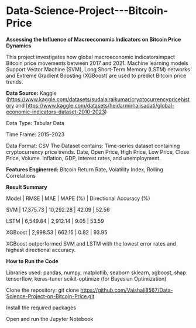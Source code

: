 # Data-Science-Project---Bitcoin-Price

**Assessing the Influence of Macroeconomic Indicators on Bitcoin Price Dynamics**

This project investigates how global macroeconomic indicatorsimpact Bitcoin price movements between 2017 and 2021. Machine learning models Support Vector Machine (SVM), Long Short-Term Memory (LSTM) networks and Extreme Gradient Boosting (XGBoost) are used to predict Bitcoin price trends.

**Data Source:** Kaggle (https://www.kaggle.com/datasets/sudalairajkumar/cryptocurrencypricehistory and https://www.kaggle.com/datasets/heidarmirhajisadati/global-economic-indicators-dataset-2010-2023)

Data Type: Tabular Data 

Time Frame: 2015–2023 

Data Format: CSV
The Dataset contains: Time-series dataset containing cryptocurrency price trends. Date, Open Price, High Price, Low Price, Close Price, Volume. Inflation, GDP, interest rates, and unemployment. 

**Features Enginerred:** Bitcoin Return Rate, Volatility Index, Rolling Correlations

**Result Summary**

Model | RMSE | MAE | MAPE (%) | Directional Accuracy (%)

SVM | 17,375.73 | 10,292.28 | 42.09 | 52.56

LSTM | 6,549.84 | 2,912.14 | 9.05 | 53.59

XGBoost | 2,998.53 | 662.15 | 0.82 | 93.95

XGBoost outperformed SVM and LSTM with the lowest error rates and highest directional accuracy.

**How to Run the Code**

Libraries used: 
pandas, numpy, matplotlib, seaborn
sklearn, xgboost, shap
tensorflow, keras-tuner
scikit-optimize (for Bayesian Optimization)

Clone the repository: git clone https://github.com/Vaishali8567/Data-Science-Project-on-Bitcoin-Price.git

Install the required packages

Open and run the Jupyter Notebook
